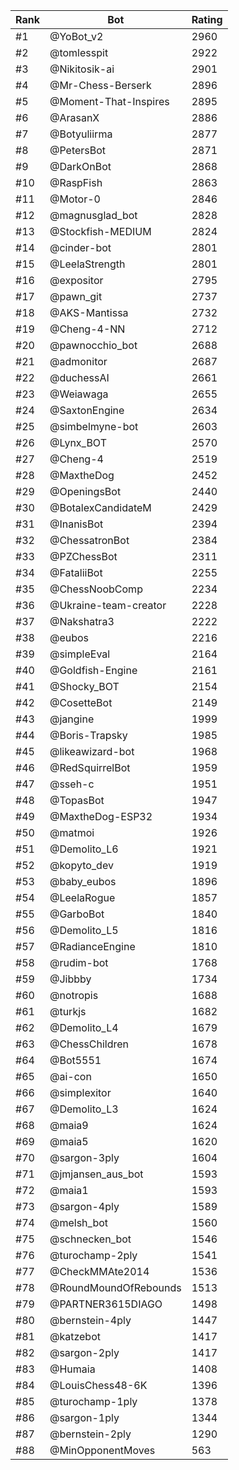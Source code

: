 Rank|Bot|Rating
---|---|---
#1|@YoBot_v2|2960
#2|@tomlesspit|2922
#3|@Nikitosik-ai|2901
#4|@Mr-Chess-Berserk|2896
#5|@Moment-That-Inspires|2895
#6|@ArasanX|2886
#7|@Botyuliirma|2877
#8|@PetersBot|2871
#9|@DarkOnBot|2868
#10|@RaspFish|2863
#11|@Motor-0|2846
#12|@magnusglad_bot|2828
#13|@Stockfish-MEDIUM|2824
#14|@cinder-bot|2801
#15|@LeelaStrength|2801
#16|@expositor|2795
#17|@pawn_git|2737
#18|@AKS-Mantissa|2732
#19|@Cheng-4-NN|2712
#20|@pawnocchio_bot|2688
#21|@admonitor|2687
#22|@duchessAI|2661
#23|@Weiawaga|2655
#24|@SaxtonEngine|2634
#25|@simbelmyne-bot|2603
#26|@Lynx_BOT|2570
#27|@Cheng-4|2519
#28|@MaxtheDog|2452
#29|@OpeningsBot|2440
#30|@BotalexCandidateM|2429
#31|@InanisBot|2394
#32|@ChessatronBot|2384
#33|@PZChessBot|2311
#34|@FataliiBot|2255
#35|@ChessNoobComp|2234
#36|@Ukraine-team-creator|2228
#37|@Nakshatra3|2222
#38|@eubos|2216
#39|@simpleEval|2164
#40|@Goldfish-Engine|2161
#41|@Shocky_BOT|2154
#42|@CosetteBot|2149
#43|@jangine|1999
#44|@Boris-Trapsky|1985
#45|@likeawizard-bot|1968
#46|@RedSquirrelBot|1959
#47|@sseh-c|1951
#48|@TopasBot|1947
#49|@MaxtheDog-ESP32|1934
#50|@matmoi|1926
#51|@Demolito_L6|1921
#52|@kopyto_dev|1919
#53|@baby_eubos|1896
#54|@LeelaRogue|1857
#55|@GarboBot|1840
#56|@Demolito_L5|1816
#57|@RadianceEngine|1810
#58|@rudim-bot|1768
#59|@Jibbby|1734
#60|@notropis|1688
#61|@turkjs|1682
#62|@Demolito_L4|1679
#63|@ChessChildren|1678
#64|@Bot5551|1674
#65|@ai-con|1650
#66|@simplexitor|1640
#67|@Demolito_L3|1624
#68|@maia9|1624
#69|@maia5|1620
#70|@sargon-3ply|1604
#71|@jmjansen_aus_bot|1593
#72|@maia1|1593
#73|@sargon-4ply|1589
#74|@melsh_bot|1560
#75|@schnecken_bot|1546
#76|@turochamp-2ply|1541
#77|@CheckMMAte2014|1536
#78|@RoundMoundOfRebounds|1513
#79|@PARTNER3615DIAGO|1498
#80|@bernstein-4ply|1447
#81|@katzebot|1417
#82|@sargon-2ply|1417
#83|@Humaia|1408
#84|@LouisChess48-6K|1396
#85|@turochamp-1ply|1378
#86|@sargon-1ply|1344
#87|@bernstein-2ply|1290
#88|@MinOpponentMoves|563
